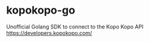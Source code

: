 # kopokopo-go
Unofficial Golang SDK to connect to the Kopo Kopo API https://developers.kopokopo.com/
